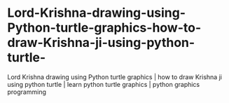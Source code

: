 # Lord-Krishna-drawing-using-Python-turtle-graphics-how-to-draw-Krishna-ji-using-python-turtle-
Lord Krishna drawing using Python turtle graphics | how to draw  Krishna ji using python turtle | learn python turtle graphics | python graphics programming
